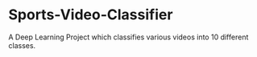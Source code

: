 # Sports-Video-Classifier
A Deep Learning Project which classifies various videos into 10 different classes.
